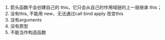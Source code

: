 1. 箭头函数不会创建自己的 this，它只会从自己的作用域链的上一层继承 this；
2. 没有this, 不能用 new，无法通过call bind apply 改变this
3. 没有arguments
4. 没有原型
5. 不能当作构造函数
